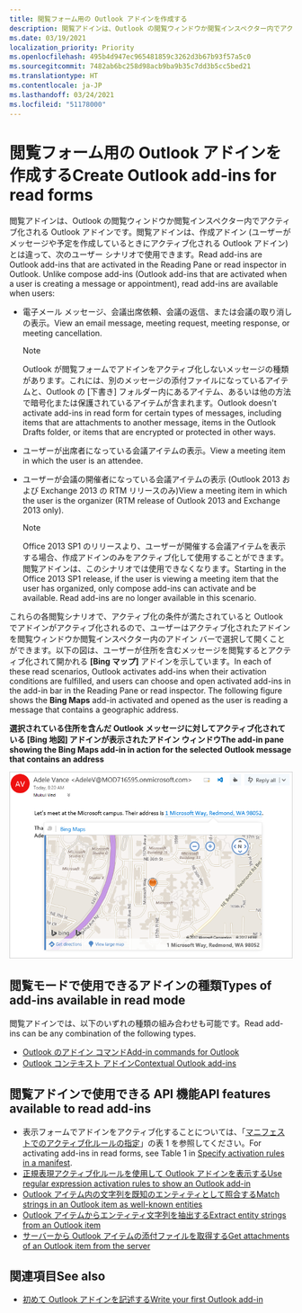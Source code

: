 ```yaml
---
title: 閲覧フォーム用の Outlook アドインを作成する
description: 閲覧アドインは、Outlook の閲覧ウィンドウか閲覧インスペクター内でアクティブ化される Outlook アドインです。
ms.date: 03/19/2021
localization_priority: Priority
ms.openlocfilehash: 495b4d947ec965481859c3262d3b67b93f57a5c0
ms.sourcegitcommit: 7482ab6bc258d98acb9ba9b35c7dd3b5cc5bed21
ms.translationtype: HT
ms.contentlocale: ja-JP
ms.lasthandoff: 03/24/2021
ms.locfileid: "51178000"
---
```

# <a name="create-outlook-add-ins-for-read-forms"></a><span data-ttu-id="3d92c-103">閲覧フォーム用の Outlook アドインを作成する</span><span class="sxs-lookup"><span data-stu-id="3d92c-103">Create Outlook add-ins for read forms</span></span>

<span data-ttu-id="3d92c-p101">閲覧アドインは、Outlook の閲覧ウィンドウか閲覧インスペクター内でアクティブ化される Outlook アドインです。閲覧アドインは、作成アドイン (ユーザーがメッセージや予定を作成しているときにアクティブ化される Outlook アドイン) とは違って、次のユーザー シナリオで使用できます。</span><span class="sxs-lookup"><span data-stu-id="3d92c-p101">Read add-ins are Outlook add-ins that are activated in the Reading Pane or read inspector in Outlook. Unlike compose add-ins (Outlook add-ins that are activated when a user is creating a message or appointment), read add-ins are available when users:</span></span>

- <span data-ttu-id="3d92c-106">電子メール メッセージ、会議出席依頼、会議の返信、または会議の取り消しの表示。</span><span class="sxs-lookup"><span data-stu-id="3d92c-106">View an email message, meeting request, meeting response, or meeting cancellation.</span></span>

   > [!NOTE]
   > <span data-ttu-id="3d92c-107">Outlook が閲覧フォームでアドインをアクティブ化しないメッセージの種類があります。これには、別のメッセージの添付ファイルになっているアイテムと、Outlook の [下書き] フォルダー内にあるアイテム、あるいは他の方法で暗号化または保護されているアイテムが含まれます。</span><span class="sxs-lookup"><span data-stu-id="3d92c-107">Outlook doesn't activate add-ins in read form for certain types of messages, including items that are attachments to another message, items in the Outlook Drafts folder, or items that are encrypted or protected in other ways.</span></span>

- <span data-ttu-id="3d92c-108">ユーザーが出席者になっている会議アイテムの表示。</span><span class="sxs-lookup"><span data-stu-id="3d92c-108">View a meeting item in which the user is an attendee.</span></span>

- <span data-ttu-id="3d92c-109">ユーザーが会議の開催者になっている会議アイテムの表示 (Outlook 2013 および Exchange 2013 の RTM リリースのみ)</span><span class="sxs-lookup"><span data-stu-id="3d92c-109">View a meeting item in which the user is the organizer (RTM release of Outlook 2013 and Exchange 2013 only).</span></span>

   > [!NOTE]
   > <span data-ttu-id="3d92c-p102">Office 2013 SP1 のリリースより、ユーザーが開催する会議アイテムを表示する場合、作成アドインのみをアクティブ化して使用することができます。閲覧アドインは、このシナリオでは使用できなくなります。</span><span class="sxs-lookup"><span data-stu-id="3d92c-p102">Starting in the Office 2013 SP1 release, if the user is viewing a meeting item that the user has organized, only compose add-ins can activate and be available. Read add-ins are no longer available in this scenario.</span></span>

<span data-ttu-id="3d92c-p103">これらの各閲覧シナリオで、アクティブ化の条件が満たされていると Outlook でアドインがアクティブ化されるので、ユーザーはアクティブ化されたアドインを閲覧ウィンドウか閲覧インスペクター内のアドイン バーで選択して開くことができます。以下の図は、ユーザーが住所を含むメッセージを閲覧するとアクティブ化されて開かれる **[Bing マップ]** アドインを示しています。</span><span class="sxs-lookup"><span data-stu-id="3d92c-p103">In each of these read scenarios, Outlook activates add-ins when their activation conditions are fulfilled, and users can choose and open activated add-ins in the add-in bar in the Reading Pane or read inspector. The following figure shows the **Bing Maps** add-in activated and opened as the user is reading a message that contains a geographic address.</span></span>

<span data-ttu-id="3d92c-114">**選択されている住所を含んだ Outlook メッセージに対してアクティブ化されている [Bing 地図] アドインが表示されたアドイン ウィンドウ**</span><span class="sxs-lookup"><span data-stu-id="3d92c-114">**The add-in pane showing the Bing Maps add-in in action for the selected Outlook message that contains an address**</span></span>

![Outlook の Bing Maps メール アプリ](../images/outlook-detected-entity-card.png)

## <a name="types-of-add-ins-available-in-read-mode"></a><span data-ttu-id="3d92c-116">閲覧モードで使用できるアドインの種類</span><span class="sxs-lookup"><span data-stu-id="3d92c-116">Types of add-ins available in read mode</span></span>

<span data-ttu-id="3d92c-117">閲覧アドインでは、以下のいずれの種類の組み合わせも可能です。</span><span class="sxs-lookup"><span data-stu-id="3d92c-117">Read add-ins can be any combination of the following types.</span></span>

- [<span data-ttu-id="3d92c-118">Outlook のアドイン コマンド</span><span class="sxs-lookup"><span data-stu-id="3d92c-118">Add-in commands for Outlook</span></span>](add-in-commands-for-outlook.md)
- [<span data-ttu-id="3d92c-119">Outlook コンテキスト アドイン</span><span class="sxs-lookup"><span data-stu-id="3d92c-119">Contextual Outlook add-ins</span></span>](contextual-outlook-add-ins.md)

## <a name="api-features-available-to-read-add-ins"></a><span data-ttu-id="3d92c-120">閲覧アドインで使用できる API 機能</span><span class="sxs-lookup"><span data-stu-id="3d92c-120">API features available to read add-ins</span></span>

- <span data-ttu-id="3d92c-121">表示フォームでアドインをアクティブ化することについては、「[マニフェストでのアクティブ化ルールの指定](activation-rules.md#specify-activation-rules-in-a-manifest)」の表 1 を参照してください。</span><span class="sxs-lookup"><span data-stu-id="3d92c-121">For activating add-ins in read forms, see Table 1 in [Specify activation rules in a manifest](activation-rules.md#specify-activation-rules-in-a-manifest).</span></span>
- [<span data-ttu-id="3d92c-122">正規表現アクティブ化ルールを使用して Outlook アドインを表示する</span><span class="sxs-lookup"><span data-stu-id="3d92c-122">Use regular expression activation rules to show an Outlook add-in</span></span>](use-regular-expressions-to-show-an-outlook-add-in.md)
- [<span data-ttu-id="3d92c-123">Outlook アイテム内の文字列を既知のエンティティとして照合する</span><span class="sxs-lookup"><span data-stu-id="3d92c-123">Match strings in an Outlook item as well-known entities</span></span>](match-strings-in-an-item-as-well-known-entities.md)
- [<span data-ttu-id="3d92c-124">Outlook アイテムからエンティティ文字列を抽出する</span><span class="sxs-lookup"><span data-stu-id="3d92c-124">Extract entity strings from an Outlook item</span></span>](extract-entity-strings-from-an-item.md)
- [<span data-ttu-id="3d92c-125">サーバーから Outlook アイテムの添付ファイルを取得する</span><span class="sxs-lookup"><span data-stu-id="3d92c-125">Get attachments of an Outlook item from the server</span></span>](get-attachments-of-an-outlook-item.md)

## <a name="see-also"></a><span data-ttu-id="3d92c-126">関連項目</span><span class="sxs-lookup"><span data-stu-id="3d92c-126">See also</span></span>

- [<span data-ttu-id="3d92c-127">初めて Outlook アドインを記述する</span><span class="sxs-lookup"><span data-stu-id="3d92c-127">Write your first Outlook add-in</span></span>](../quickstarts/outlook-quickstart.md)
